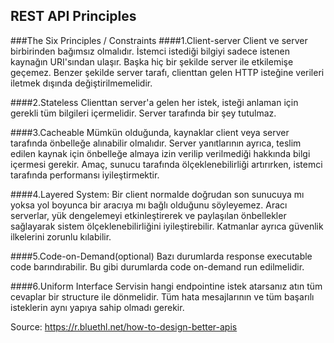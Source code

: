 ## REST API Principles

###The Six Principles / Constraints
####1.Client-server
Client ve server birbirinden bağımsız olmalıdır. İstemci istediği bilgiyi sadece istenen kaynağın URI'sından ulaşır.
Başka hiç bir şekilde server ile etkilemişe geçemez.
Benzer şekilde server tarafı, clienttan gelen HTTP isteğine verileri iletmek dışında değiştirilmemelidir.


####2.Stateless
Clienttan server'a gelen her istek, isteği anlaman için gerekli tüm bilgileri içermelidir.
Server tarafında bir şey tutulmaz.

####3.Cacheable
Mümkün olduğunda, kaynaklar client veya server tarafında önbelleğe alınabilir olmalıdır.
Server yanıtlarının ayrıca, teslim edilen kaynak için önbelleğe almaya izin verilip verilmediği hakkında bilgi içermesi gerekir.
Amaç, sunucu tarafında ölçeklenebilirliği artırırken, istemci tarafında performansı iyileştirmektir.

####4.Layered System:
Bir client normalde doğrudan son sunucuya mı yoksa yol boyunca bir aracıya mı bağlı olduğunu söyleyemez.
Aracı serverlar, yük dengelemeyi etkinleştirerek ve paylaşılan önbellekler sağlayarak sistem ölçeklenebilirliğini iyileştirebilir. Katmanlar ayrıca güvenlik ilkelerini zorunlu kılabilir.

####5.Code-on-Demand(optional)
Bazı durumlarda response executable code barındırabilir. Bu gibi durumlarda code on-demand run edilmelidir.

####6.Uniform Interface
Servisin hangi endpointine istek atarsanız atın tüm cevaplar bir structure ile dönmelidir.
Tüm hata mesajlarının ve tüm başarılı isteklerin aynı yapıya sahip olmadı gerekir.

Source:
https://r.bluethl.net/how-to-design-better-apis